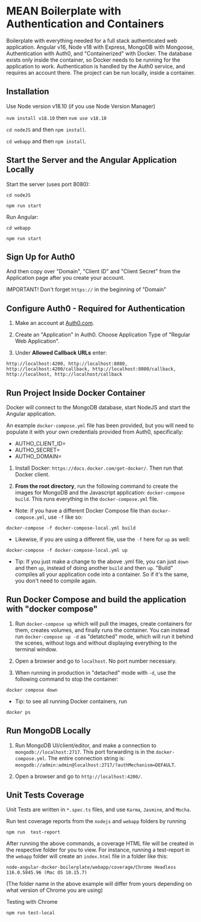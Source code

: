 # MEAN Boilerplate with Authentication and Containers

Boilerplate with everything needed for a full stack authenticated web application.  Angular v16, Node v18 with Express, MongoDB with Mongoose, Authentication with Auth0, and "Containerized" with Docker.  The database exists only inside the container, so Docker needs to be running for the application to work.  Authentication is handled by the Auth0 service, and requires an account there.  The project can be run locally, inside a container.


## Installation

Use Node version v18.10 (if you use Node Version Manager)

`nvm install v18.10` then `nvm use v18.10`

`cd nodeJS` and then `npm install`.

`cd webapp` and then `npm install`.

## Start the Server and the Angular Application Locally

Start the server (uses port 8080):

`cd nodeJS`

`npm run start`

Run Angular:

`cd webapp`

`npm run start`

## Sign Up for Auth0

And then copy over "Domain", "Client ID" and "Client Secret" from the Application page after you create your account.

IMPORTANT!  Don't forget `https://` in the beginning of "Domain"

## Configure Auth0 - Required for Authentication

1. Make an account at [Auth0.com](https://auth0.com/).

2. Create an "Application" in Auth0.  Choose Application Type of "Regular Web Application".

3. Under **Allowed Callback URLs** enter:

```
http://localhost:4200, http://localhost:8080, http://localhost:4200/callback, http://localhost:8080/callback, http://localhost, http://localhost/callback
```

## Run Project Inside Docker Container

Docker will connect to the MongoDB database, start NodeJS and start the Angular application.

An example `docker-compose.yml` file has been provided, but you will need to populate it with your own credentials provided from Auth0, specifically:
- AUTHO_CLIENT_ID=<AUTH0 clientId>
- AUTHO_SECRET=<AUTH0 secret>
- AUTHO_DOMAIN=<AUTH0 domain>

1. Install Docker: `https://docs.docker.com/get-docker/`.  Then run that Docker client.

2. **From the root directory**, run the following command to create the images for MongoDB and the Javascript application: `docker-compose build`. This runs everything in the `docker-compose.yml` file.

 - Note: if you have a different Docker Compose file than `docker-compose.yml`, use `-f` like so:
```
docker-compose -f docker-compose-local.yml build
```

 - Likewise, if you are using a different file, use the `-f` here for `up` as well:
 ```
 docker-compose -f docker-compose-local.yml up
 ```

  - Tip: If you just make a change to the above .yml file, you can just `down` and then `up`, instead of doing another `build` and then `up`.  "Build" compiles all your application code into a container.  So if it's the same, you don't need to compile again.

## Run Docker Compose and build the application with "docker compose"

1. Run `docker-compose up` which will pull the images, create containers for them, creates volumes, and finally runs the container. You can instead run `docker-compose up -d` as "detatched" mode, which will run it behind the scenes, without logs and without displaying everything to the terminal window.

2. Open a browser and go to `localhost`. No port number necessary.

3. When running in production in "detached" mode with `-d`, use the following command to stop the container:
```
docker compose down
```

 - Tip: to see all running Docker containers, run 
 ```
 docker ps
 ```

## Run MongoDB Locally

1. Run MongoDB UI/client/editor, and make a connection to `mongodb://localhost:2717`. This port forwarding is in the `docker-compose.yml`. The entire connection string is: `mongodb://admin:admin@localhost:2717/?authMechanism=DEFAULT`.

2. Open a browser and go to `http://localhost:4200/`.

## Unit Tests Coverage

Unit Tests are written in `*.spec.ts` files, and use `Karma`, `Jasmine`, and `Mocha`.

Run test coverage reports from the `nodejs` and `webapp` folders by running
```
npm run  test-report
```

After running the above commands, a coverage HTML file will be created in the respective folder for you to view.  For instance, running a test-report in the `webapp` folder will create an `index.html` file in a folder like this:
```
node-angular-docker-boilerplate/webapp/coverage/Chrome Headless 116.0.5845.96 (Mac OS 10.15.7)
```

(The folder name in the above example will differ from yours depending on what version of Chrome you are using)

Testing with Chrome
```
npm run test-local
```
